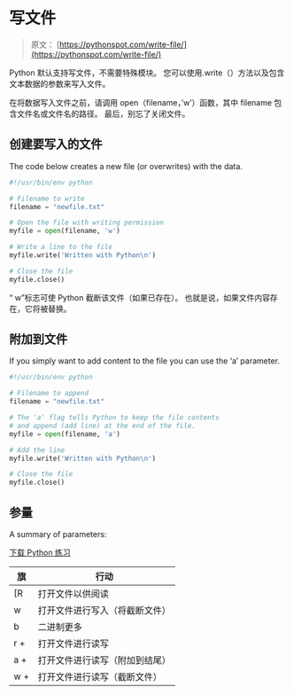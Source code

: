 # 写文件

> 原文： [https://pythonspot.com/write-file/](https://pythonspot.com/write-file/)

Python 默认支持写文件，不需要特殊模块。 您可以使用.write（）方法以及包含文本数据的参数来写入文件。

在将数据写入文件之前，请调用 open（filename，’w’）函数，其中 filename 包含文件名或文件名的路径。 最后，别忘了关闭文件。

## 创建要写入的文件

The code below creates a new file (or overwrites) with the data.

```py
#!/usr/bin/env python

# Filename to write
filename = "newfile.txt"

# Open the file with writing permission
myfile = open(filename, 'w')

# Write a line to the file
myfile.write('Written with Python\n')

# Close the file
myfile.close()

```

“ w”标志可使 Python 截断该文件（如果已存在）。 也就是说，如果文件内容存在，它将被替换。

## 附加到文件

If you simply want to add content to the file you can use the ‘a’ parameter.

```py
#!/usr/bin/env python

# Filename to append
filename = "newfile.txt"

# The 'a' flag tells Python to keep the file contents
# and append (add line) at the end of the file.
myfile = open(filename, 'a')

# Add the line
myfile.write('Written with Python\n')

# Close the file
myfile.close()

```

## 参量

A summary of parameters:

[下载 Python 练习](https://pythonspot.com/download-python-exercises/)

| 旗 | 行动 |
| --- | --- |
| [R | 打开文件以供阅读 |
| w | 打开文件进行写入（将截断文件） |
| b | 二进制更多 |
| r + | 打开文件进行读写 |
| a + | 打开文件进行读写（附加到结尾） |
| w + | 打开文件进行读写（截断文件） |